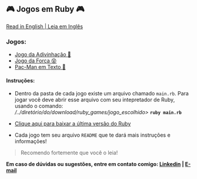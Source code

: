 ## 🎮 Jogos em Ruby 🎮

  [Read in English | Leia em Inglês](https://github.com/molusca/Ruby/blob/master/ruby_games/README.md)

### Jogos:
  - [Jogo da Adivinhação 🎯](https://github.com/molusca/ruby_games/tree/master/Adivinhacao%20Ruby)
  - [Jogo da Forca 😵](https://github.com/molusca/ruby_games/tree/master/Forca%20Ruby)
  - [Pac-Man em Texto 👾](https://github.com/molusca/ruby_games/tree/master/Foge-Foge%20Ruby)


#### Instruções:
  - Dentro da pasta de cada jogo existe um arquivo chamado `main.rb`. Para jogar você deve abrir esse arquivo com seu intepretador de Ruby, usando o comando: */../diretório/do/download/ruby_games/jogo_escolhido>* **`ruby main.rb`**

  - [Clique aqui para baixar a última versão do Ruby](https://www.ruby-lang.org/pt/downloads/)
  
  - Cada jogo tem seu arquivo `README` que te dará mais instruções e informações!
  > Recomendo fortemente que você o leia!

**Em caso de dúvidas ou sugestões, entre em contato comigo: [Linkedin](https://www.linkedin.com/in/lucas-r-freitas/) | [E-mail](mailto:pro.lucasrfreitas@gmail.com)**
